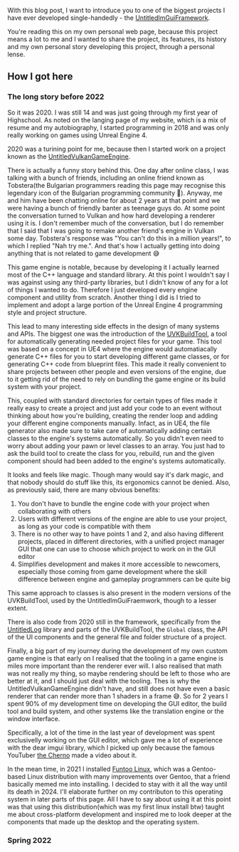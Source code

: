 With this blog post, I want to introduce you to one of the biggest projects I have ever developed single-handedly - the [UntitledImGuiFramework](https://github.com/MadLadSquad/UntitledImGuiFramework).

You're reading this on my own personal web page, because this project means a lot to me and I wanted to share the project, its features, its history and my own personal story developing
this project, through a personal lense. 

## How I got here
### The long story before 2022
So it was 2020. I was still 14 and was just going through my first year of Highschool. As noted on the langing page of my website, which is a mix of resume and my autobiography, I started
programming in 2018 and was only really working on games using Unreal Engine 4.

2020 was a turining point for me, because then I started work on a project known as the [UntitledVulkanGameEngine](https://github.com/MadLadSquad/UntitledVulkanGameEngineOld).

There is actually a funny story behind this. One day after online class, I was talking with a bunch of friends, including an online friend known as Tobstera(the Bulgarian programmers reading
this page may recognise this legendary icon of the Bulgarian programming community 🤣). Anyway, me and him have been chatting online for about 2 years at that point and we were
having a bunch of friendly banter as teenage guys do. At some point the conversation turned to Vulkan and how hard developing a renderer using it is. I don't remember much of the 
conversation, but I do remember that I said that I was going to remake another friend's engine in Vulkan some day. Tobstera's response was "You can't do this in a million years!", to
which I replied "Nah try me.". And that's how I actually getting into doing anything that is not related to game development 😅

This game engine is notable, because by developing it I actually learned most of the C++ language and standard library. At this point I wouldn't say I was against using any third-party
libraries, but I didn't know of any for a lot of things I wanted to do. Therefore I just developed every engine component and utility from scratch. Another thing I did is I tried to
implement and adopt a large portion of the Unreal Engine 4 programming style and project structure.

This lead to many interesting side effects in the design of many systems and APIs. The biggest one was the introduction of the 
[UVKBuildTool](https://github.com/MadLadSquad/UVKBuildTool), a tool for automatically generating needed project files for your game. This tool was based on a concept in UE4 where
the engine would automatiacally generate C++ files for you to start developing different game classes, or for generating C++ code from blueprint files. This made it really convenient
to share projects between other people and even versions of the engine, due to it getting rid of the need to rely on bundling the game engine or its build system with your project.

This, coupled with standard directories for certain types of files made it really easy to create a project and just add your code to an event without thinking about how you're building,
creating the render loop and adding your different engine components manually. Infact, as in UE4, the file generator also made sure to take care of automatically adding certain classes
to the engine's systems automatically. So you didn't even need to worry about adding your pawn or level classes to an array. You just had to ask the build tool to create the class for
you, rebuild, run and the given component should had been added to the engine's systems automatically.

It looks and feels like magic. Though many would say it's dark magic, and that nobody should do stuff like this, its ergonomics cannot be denied. Also, as previously said, there are
many obvious benefits:

1. You don't have to bundle the engine code with your project when collaborating with others
1. Users with different versions of the engine are able to use your project, as long as your code is compatible with them
1. There is no other way to have points 1 and 2, and also having different projects, placed in different directories, with a unified project manager GUI that one can use to choose which project to work on in the GUI editor
1. Simplifies development and makes it more accessible to newcomers, especially those coming from game development where the skill difference between engine and gameplay programmers can be quite big

This same approach to classes is also present in the modern versions of the UVKBuildTool, used by the UntitledImGuiFraemwork, though to a lesser extent.

There is also code from 2020 still in the framework, specifically from the [UntitledLog](https://github.com/MadLadSquad/UntitledLog) library and parts of the UVKBuildTool, the `Global`
class, the API of the UI components and the general file and folder structure of a project.

Finally, a big part of my journey during the development of my own custom game engine is that early on I realised that the tooling in a game engine is miles more important than the
renderer ever will. I also realised that math was not really my thing, so maybe rendering should be left to those who are better at it, and I should just deal with the tooling. 
Thes is why the UntitledVulkanGameEngine didn't have, and still does not have even a basic renderer that can render more than 1 shaders in a frame 😅. So for 2 years I spent
90% of my development time on developing the GUI editor, the build tool and build system, and other systems like the translation engine or the window interface.

Specifically, a lot of the time in the last year of development was spent exclusivelly working on the GUI editor, which gave me a lot of experience with the dear imgui library, which I
picked up only because the famous YouTuber [the Cherno](https://www.youtube.com/@TheCherno) made a video about it.

In the mean time, in 2021 I installed [Funtoo Linux](https://www.funtoo.org), which was a Gentoo-based Linux distribution with many improvements over Gentoo, that a friend
basically memed me into installing. I decided to stay with it all the way until its death in 2024. I'll elaborate further on my contributon to this operating system in later parts
of this page. All I have to say about using it at this point was that using this distribution(which was my first linux install btw) taught me about cross-platform development and
inspired me to look deeper at the components that made up the desktop and the operating system.

### Spring 2022
